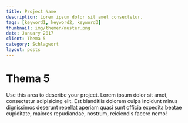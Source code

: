 ```yaml
---
title: Project Name
description: Lorem ipsum dolor sit amet consectetur.
tags: [keyword1, keyword2, keyword3]
thumbnail: img/themen/muster.png
date: January 2017
client: Thema 5
category: Schlagwort
layout: posts
---
```

# Thema 5
Use this area to describe your project. Lorem ipsum dolor sit amet, consectetur adipisicing elit. Est blanditiis dolorem culpa incidunt minus dignissimos deserunt repellat aperiam quasi sunt officia expedita beatae cupiditate, maiores repudiandae, nostrum, reiciendis facere nemo!
